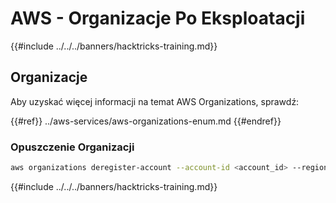 # AWS - Organizacje Po Eksploatacji

{{#include ../../../banners/hacktricks-training.md}}

## Organizacje

Aby uzyskać więcej informacji na temat AWS Organizations, sprawdź:

{{#ref}}
../aws-services/aws-organizations-enum.md
{{#endref}}

### Opuszczenie Organizacji
```bash
aws organizations deregister-account --account-id <account_id> --region <region>
```
{{#include ../../../banners/hacktricks-training.md}}
